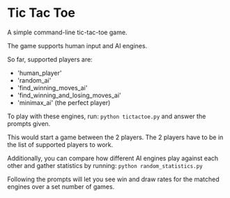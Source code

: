 # Tic Tac Toe
A simple command-line tic-tac-toe game.

The game supports human input and AI engines.

So far, supported players are:
- 'human_player'
- 'random_ai'
- 'find_winning_moves_ai'
- 'find_winning_and_losing_moves_ai'
- 'minimax_ai' (the perfect player)

To play with these engines, run:
```python tictactoe.py```
and answer the prompts given.

This would start a game between the 2 players.
The 2 players have to be in the list of supported players to work.

Additionally, you can compare how different AI engines play against each other and gather statistics by running:
```python random_statistics.py```

Following the prompts will let you see win and draw rates for the matched engines over a set number of games.
